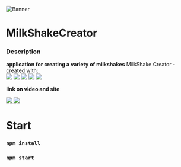 
![Banner](https://cdn.discordapp.com/attachments/736633764930912257/989994652176351342/MilkShake.png)
# MilkShakeCreator
### Description 
**application for creating a variety of milkshakes**
MilkShake Creator - created with: <br>
<img src="https://img.shields.io/badge/typescript-%23007ACC.svg?style=for-the-badge&logo=typescript&logoColor=white"> 
<img src="https://img.shields.io/badge/react-%2320232a.svg?style=for-the-badge&logo=react&logoColor=%2361DAFB"/>
<img src="https://img.shields.io/badge/redux-%23593d88.svg?style=for-the-badge&logo=redux&logoColor=white">
<img src="https://img.shields.io/badge/MUI-%230081CB.svg?style=for-the-badge&logo=mui&logoColor=white"> 
<img src="https://img.shields.io/badge/anime.js-D9342E.svg?style=for-the-badge&logo=anime.js&logoColor=white"><br>


**link on video and site**

<a target="_blank" href="https://milk-shake-creator-9axjilf8f-bluerexpy.vercel.app/">
    <img src="https://img.shields.io/badge/vercel-%23000000.svg?style=for-the-badge&logo=vercel&logoColor=white"/>
</a>
<a target="_blank" href="https://youtu.be/Gp-yVzvBLtg">
    <img src="https://img.shields.io/badge/YouTube-%23FF0000.svg?style=for-the-badge&logo=YouTube&logoColor=white"/>
</a>

# Start 

### `npm install`
### `npm start`
